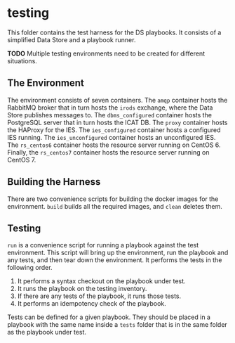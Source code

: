 # testing

This folder contains the test harness for the DS playbooks. It consists of a
simplified Data Store and a playbook runner.

__TODO__ Multiple testing environments need to be created for different
situations.

## The Environment

The environment consists of seven containers. The `amqp` container hosts the
RabbitMQ broker that in turn hosts the `irods` exchange, where the Data Store
publishes messages to. The `dbms_configured` container hosts the PostgreSQL
server that in turn hosts the ICAT DB. The `proxy` container hosts the HAProxy
for the IES. The `ies_configured` container hosts a configured IES running. The
`ies_unconfigured` container hosts an unconfigured IES. The `rs_centos6`
container hosts the resource server running on CentOS 6. Finally, the
`rs_centos7` container hosts the resource server running on CentOS 7.

## Building the Harness

There are two convenience scripts for building the docker images for the
environment. `build` builds all the required images, and `clean` deletes them.

## Testing

`run` is a convenience script for running a playbook against the test
environment. This script will bring up the environment, run the playbook and
any tests, and then tear down the environment. It performs the tests in the
following order.

1. It performs a syntax checkout on the playbook under test.
1. It runs the playbook on the testing inventory.
1. If there are any tests of the playbook, it runs those tests.
1. It performs an idempotency check of the playbook.

Tests can be defined for a given playbook. They should be placed in a playbook
with the same name inside a `tests` folder that is in the same folder as the
playbook under test.
